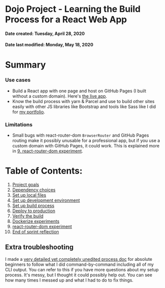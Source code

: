 # Dojo Project - Learning the Build Process for a React Web App
#### Date created: Tuesday, April 28, 2020
#### Date last modified: Monday, May 18, 2020

# Summary

### Use cases
 - Build a React app with one page and host on GitHub Pages (I built without a custom domain). Here's [the live app](https://hashbangash.github.io/dojo/).
 - Know the build process with yarn & Parcel and use to build other sites easily with other JS libraries like Bootstrap and tools like Sass like I did for [my portfolio](https://hashbangash.github.io/dev/).

### Limitations
 - Small bugs with react-router-dom `BrowserRouter` and GitHub Pages routing make it possibly unusable for a professional app, but if you use a custom domain with GitHub Pages, it could work. This is explained more in [9. react-router-dom experiment](./wiki/router.md).

# Table of Contents:

1. [Project goals](./wiki/goals.md)
2. [Dependency choices](./wiki/dependencies.md)
3. [Set up local files](./wiki/local.md)
4. [Set up development environment](./wiki/dev.md)
5. [Set up build process](./wiki/build_process.md)
6. [Deploy to production](./wiki/deploy.md)
7. [Verify the build](./wiki/verify.md)
8. [Dockerize experiments](./wiki/docker.md)
9. [react-router-dom experiment](./wiki/router.md)
10. [End of sprint reflection](./wiki/reflect.md)

## Extra troubleshooting
I made a [very detailed yet completely unedited process doc](./wiki/process_beginners.md) for absolute beginners to follow what I did command-by-command including all of my CLI output. You can refer to this if you have more questions about my setup process. It's messy, but I thought it could possibly help out. You can see how many times I messed up and what I had to do to fix things.
